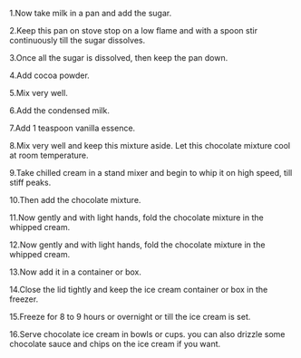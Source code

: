 1.Now take milk in a pan and add the sugar.

2.Keep this pan on stove stop on a low flame and with a  spoon stir continuously till the sugar dissolves.

3.Once all the sugar is dissolved, then keep the pan down.

4.Add cocoa powder.

5.Mix very well.

6.Add the condensed milk.

7.Add 1 teaspoon vanilla essence.

8.Mix very well and keep this mixture aside. Let this chocolate mixture cool at room temperature.

9.Take chilled cream in a stand mixer and begin to whip it on high speed, till stiff peaks.

10.Then add the chocolate mixture.

11.Now gently and with light hands, fold the chocolate mixture in the whipped cream.

12.Now gently and with light hands, fold the chocolate mixture in the whipped cream.

13.Now add it in a container or box.

14.Close the lid tightly and keep the ice cream container or box in the freezer.

15.Freeze for 8 to 9 hours or overnight or till the ice cream is set.

16.Serve chocolate ice cream in bowls or cups. you can also drizzle some chocolate sauce and chips on the ice cream if you want.

